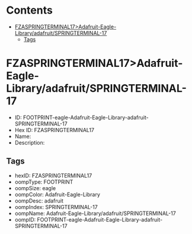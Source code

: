 



Contents
========

* [FZASPRINGTERMINAL17>Adafruit-Eagle-Library/adafruit/SPRINGTERMINAL-17](#fzaspringterminal17adafruit-eagle-libraryadafruitspringterminal-17)
	* [Tags](#tags)

# FZASPRINGTERMINAL17>Adafruit-Eagle-Library/adafruit/SPRINGTERMINAL-17

- ID: FOOTPRINT-eagle-Adafruit-Eagle-Library-adafruit-SPRINGTERMINAL-17
- Hex ID: FZASPRINGTERMINAL17
- Name: 
- Description: 

## Tags

- hexID: FZASPRINGTERMINAL17
- oompType: FOOTPRINT
- oompSize: eagle
- oompColor: Adafruit-Eagle-Library
- oompDesc: adafruit
- oompIndex: SPRINGTERMINAL-17
- oompName: Adafruit-Eagle-Library/adafruit/SPRINGTERMINAL-17
- oompID: FOOTPRINT-eagle-Adafruit-Eagle-Library-adafruit-SPRINGTERMINAL-17
